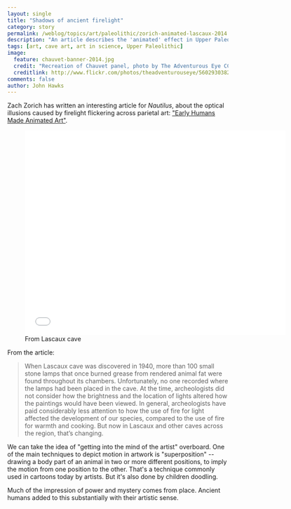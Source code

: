 ```yaml
---
layout: single 
title: "Shadows of ancient firelight" 
category: story
permalink: /weblog/topics/art/paleolithic/zorich-animated-lascaux-2014.html
description: "An article describes the 'animated' effect in Upper Paleolithic painted caves."
tags: [art, cave art, art in science, Upper Paleolithic] 
image:
  feature: chauvet-banner-2014.jpg
  credit: "Recreation of Chauvet panel, photo by The Adventurous Eye CC-BY"
  creditlink: http://www.flickr.com/photos/theadventurouseye/5602930382/sizes/o/in/photostream/
comments: false 
author: John Hawks 
---
```


Zach Zorich has written an interesting article for _Nautilus_, about the optical illusions caused by firelight flickering across parietal art: <a href="http://nautil.us/issue/11/light/early-humans-made-animated-art">"Early Humans Made Animated Art"</a>. 

<figure>
<iframe src="//embed.gettyimages.com/embed/164097579?et=O-VKMH5C-kyCzwe_W8xnfw&sig=Ztfk8iCrV6l6yKrX4KJQEye0Z5hrV70McdKCbwUKsls=" width="594" height="467" frameborder="0" scrolling="no"></iframe>
<figcaption>From Lascaux cave</figcaption>
</figure>

From the article: 

<blockquote>When Lascaux cave was discovered in 1940, more than 100 small stone lamps that once burned grease from rendered animal fat were found throughout its chambers. Unfortunately, no one recorded where the lamps had been placed in the cave. At the time, archeologists did not consider how the brightness and the location of lights altered how the paintings would have been viewed.  In general, archeologists have paid considerably less attention to how the use of fire for light affected the development of our species, compared to the use of fire for warmth and cooking. But now in Lascaux and other caves across the region, that’s changing.</blockquote>

We can take the idea of "getting into the mind of the artist" overboard. One of the main techniques to depict motion in artwork is "superposition" -- drawing a body part of an animal in two or more different positions, to imply the motion from one position to the other. That's a technique commonly used in cartoons today by artists. But it's also done by children doodling. 

Much of the impression of power and mystery comes from place. Ancient humans added to this substantially with their artistic sense. 


